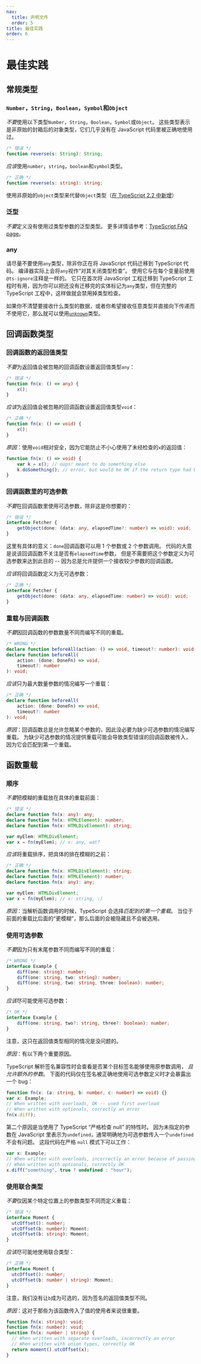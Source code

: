 ```yaml
---
nav:
  title: 声明文件
  order: 5
title: 最佳实践
order: 6
---
```


# 最佳实践

## 常规类型

### `Number`，`String`，`Boolean`，`Symbol`和`Object`

*不要*使用以下类型`Number`，`String`，`Boolean`，`Symbol`或`Object`。
这些类型表示是非原始的封箱后的对象类型，它们几乎没有在 JavaScript 代码里被正确地使用过。

```ts
/* 错误 */
function reverse(s: String): String;
```

*应该*使用`number`，`string`，`boolean`和`symbol`类型。

```ts
/* 正确 */
function reverse(s: string): string;
```

使用非原始的`object`类型来代替`Object`类型（[在 TypeScript 2.2 中新增](../release-notes/typeScript-2.2.md#object类型)）

### 泛型

*不要*定义没有使用过类型参数的泛型类型。
更多详情请参考：[TypeScript FAQ page](https://github.com/Microsoft/TypeScript/wiki/FAQ#why-doesnt-type-inference-work-on-this-interface-interface-foot---)。

### any

请尽量不要使用`any`类型，除非你正在将 JavaScript 代码迁移到 TypeScript 代码。
编译器实际上会将`any`视作“对其关闭类型检查”。
使用它与在每个变量前使用`@ts-ignore`注释是一样的。
它只在首次将 JavaScript 工程迁移到 TypeScript 工程时有用，因为你可以把还没有迁移完的实体标记为`any`类型，但在完整的 TypeScript 工程中，这样做就会禁用掉类型检查。

如果你不清楚要接收什么类型的数据，或者你希望接收任意类型并直接向下传递而不使用它，那么就可以使用[`unknown`](../handbook/basic-types.md#unknown)类型。

## 回调函数类型

### 回调函数的返回值类型

*不要*为返回值会被忽略的回调函数设置返回值类型`any`：

```ts
/* 错误 */
function fn(x: () => any) {
    x();
}
```

*应该*为返回值会被忽略的回调函数设置返回值类型`void`：

```ts
/* 正确 */
function fn(x: () => void) {
    x();
}
```

_原因_：使用`void`相对安全，因为它能防止不小心使用了未经检查的`x`的返回值：

```ts
function fn(x: () => void) {
    var k = x(); // oops! meant to do something else
    k.doSomething(); // error, but would be OK if the return type had been 'any'
}
```

### 回调函数里的可选参数

*不要*在回调函数里使用可选参数，除非这是你想要的：

```ts
/* 错误 */
interface Fetcher {
    getObject(done: (data: any, elapsedTime?: number) => void): void;
}
```

这里有具体的意义：`done`回调函数可以用 1 个参数或 2 个参数调用。
代码的大意是说该回调函数不关注是否有`elapsedTime`参数， 但是不需要把这个参数定义为可选参数来达到此目的 --
因为总是允许提供一个接收较少参数的回调函数。

*应该*将回调函数定义为无可选参数：

```ts
/* 正确 */
interface Fetcher {
    getObject(done: (data: any, elapsedTime: number) => void): void;
}
```

### 重载与回调函数

*不要*因回调函数的参数数量不同而编写不同的重载。

```ts
/* WRONG */
declare function beforeAll(action: () => void, timeout?: number): void;
declare function beforeAll(
    action: (done: DoneFn) => void,
    timeout?: number
): void;
```

*应该*只为最大数量参数的情况编写一个重载：

```ts
/* 正确 */
declare function beforeAll(
    action: (done: DoneFn) => void,
    timeout?: number
): void;
```

_原因_：回调函数总是允许忽略某个参数的，因此没必要为缺少可选参数的情况编写重载。
为缺少可选参数的情况提供重载可能会导致类型错误的回调函数被传入，因为它会匹配到第一个重载。

## 函数重载

### 顺序

*不要*把模糊的重载放在具体的重载前面：

```ts
/* 错误 */
declare function fn(x: any): any;
declare function fn(x: HTMLElement): number;
declare function fn(x: HTMLDivElement): string;

var myElem: HTMLDivElement;
var x = fn(myElem); // x: any, wat?
```

*应该*将重载排序，把具体的排在模糊的之前：

```ts
/* 正确 */
declare function fn(x: HTMLDivElement): string;
declare function fn(x: HTMLElement): number;
declare function fn(x: any): any;

var myElem: HTMLDivElement;
var x = fn(myElem); // x: string, :)
```

_原因_：当解析函数调用的时候，TypeScript 会选择*匹配到的第一个重载*。
当位于前面的重载比后面的“更模糊”，那么后面的会被隐藏且不会被选用。

### 使用可选参数

*不要*因为只有末尾参数不同而编写不同的重载：

```ts
/* WRONG */
interface Example {
    diff(one: string): number;
    diff(one: string, two: string): number;
    diff(one: string, two: string, three: boolean): number;
}
```

*应该*尽可能使用可选参数：

```ts
/* OK */
interface Example {
    diff(one: string, two?: string, three?: boolean): number;
}
```

注意，这只在返回值类型相同的情况是没问题的。

_原因_：有以下两个重要原因。

TypeScript 解析签名兼容性时会查看是否某个目标签名能够使用原参数调用，
_且允许额外的参数_。
下面的代码仅在签名被正确地使用可选参数定义时才会暴露出一个 bug：

```ts
function fn(x: (a: string, b: number, c: number) => void) {}
var x: Example;
// When written with overloads, OK -- used first overload
// When written with optionals, correctly an error
fn(x.diff);
```

第二个原因是当使用了 TypeScript “严格检查 null” 的特性时。
因为未指定的参数在 JavaScript 里表示为`undefined`，通常明确地为可选参数传入一个`undefined`不会有问题。
这段代码在严格 `null` 模式下可以工作：

```ts
var x: Example;
// When written with overloads, incorrectly an error because of passing 'undefined' to 'string'
// When written with optionals, correctly OK
x.diff("something", true ? undefined : "hour");
```

### 使用联合类型

*不要*仅因某个特定位置上的参数类型不同而定义重载：

```ts
/* 错误 */
interface Moment {
  utcOffset(): number;
  utcOffset(b: number): Moment;
  utcOffset(b: string): Moment;
}
```

*应该*尽可能地使用联合类型：

```ts
/* 正确 */
interface Moment {
  utcOffset(): number;
  utcOffset(b: number | string): Moment;
}
```

注意，我们没有让`b`成为可选的，因为签名的返回值类型不同。

_原因_：这对于那些为该函数传入了值的使用者来说很重要。

```ts
function fn(x: string): void;
function fn(x: number): void;
function fn(x: number | string) {
  // When written with separate overloads, incorrectly an error
  // When written with union types, correctly OK
  return moment().utcOffset(x);
}
```
